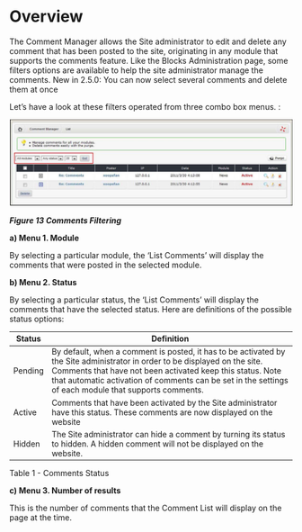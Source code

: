 # Overview

The Comment Manager allows the Site administrator to edit and delete any comment that has been posted to the site, originating in any module that supports the comments feature. Like the Blocks Administration page, some filters options are available to help the site administrator manage the comments. New in 2.5.0: You can now select several comments and delete them at once

Let’s have a look at these filters operated from three combo box menus. :

![img\_54.jpg](../../.gitbook/assets/img_68.jpg)

_**Figure 13 Comments Filtering**_

**a\) Menu 1. Module**

By selecting a particular module, the ‘List Comments’ will display the comments that were posted in the selected module.

**b\) Menu 2. Status**

By selecting a particular status, the ‘List Comments’ will display the comments that have the selected status. Here are definitions of the possible status options:

| Status | Definition |
| --- | --- |
| Pending | By default, when a comment is posted, it has to be activated by the Site administrator in order to be displayed on the site. Comments that have not been activated keep this status. Note that automatic activation of comments can be set in the settings of each module that supports comments. |
| Active | Comments that have been activated by the Site administrator have this status. These comments are now displayed on the website |
| Hidden | The Site administrator can hide a comment by turning its status to hidden. A hidden comment will not be displayed on the website. |

Table 1 - Comments Status

**c\) Menu 3. Number of results**

This is the number of comments that the Comment List will display on the page at the time.

